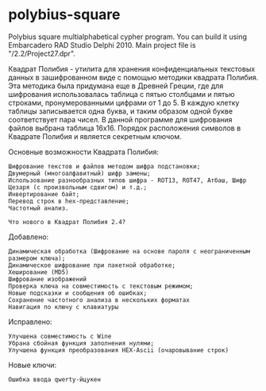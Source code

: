 # polybius-square
Polybius square multialphabetical cypher program.
You can build it using Embarcadero RAD Studio Delphi 2010. Main project file is "/2.2/Project27.dpr".

Квадрат Полибия - утилита для хранения конфиденциальных текстовых данных в зашифрованном виде с помощью методики квадратa Полибия. Эта методика была придумана еще в Древней Греции, где для шифрования использовалась таблица с пятью столбцами и пятью строками, пронумерованными цифрами от 1 до 5. В каждую клетку таблицы записывается одна буква, и таким образом одной букве соответствует пара чисел. В данной программе для шифрования файлов выбрана таблица 16х16. Порядок расположения символов в Квадрате Полибия и является секретным ключом.

Основные возможности Квадрата Полибия:

    Шифрование текстов и файлов методом шифра подстановки;
    Двумерный (многоалфавитный) шифр замены;
    Использование разнообразных типов шифра - ROT13, ROT47, Атбаш, Шифр Цезаря (с произвольным сдвигом) и т.д.;
    Инвертирование байт;
    Перевод строк в hex-представление;
    Частотный анализ.

	Что нового в Квадрат Полибия 2.4?

Добавлено:

    Динамическая обработка (Шифрование на основе пароля с неограниченным размером ключа);
    Динамическое шифрование при пакетной обработке;
    Хеширование (MD5)
    Шифрование изображений
    Проверка ключа на совместимость с текстовым режимом;
    Новые подсказки и сообщения об ошибках;
    Сохранение частотного анализа в нескольких форматах
    Навигация по ключу с клавиатуры 

Исправлено:

    Улучшена совместимость с Wine
    Убрана сбойная функция заполнения нулями;
    Улучшена функция преобразования HEX-Ascii (очаровывание строк) 

Новые ключи:

    Ошибка ввода qwerty-йцукен 
